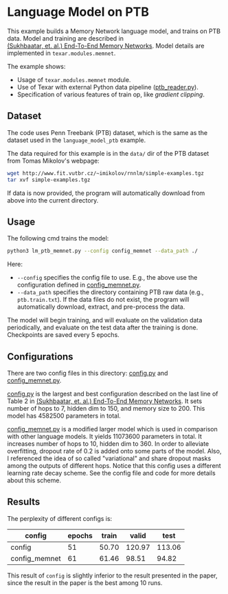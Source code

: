 # Language Model on PTB #

This example builds a Memory Network language model, and trains on PTB data. Model and training are described in   
[(Sukhbaatar, et. al.) End-To-End Memory Networks](https://arxiv.org/pdf/1503.08895v4.pdf). Model details are implemented in `texar.modules.memnet`.

The example shows:
  * Usage of `texar.modules.memnet` module.
  * Use of Texar with external Python data pipeline ([ptb_reader.py](./ptb_reader.py)).
  * Specification of various features of train op, like *gradient clipping*.

## Dataset ##

The code uses Penn Treebank (PTB) dataset, which is the same as the dataset used in the `language_model_ptb` example.

The data required for this example is in the `data/` dir of the PTB dataset from Tomas Mikolov's webpage:

```bash
wget http://www.fit.vutbr.cz/~imikolov/rnnlm/simple-examples.tgz
tar xvf simple-examples.tgz
```

If data is now provided, the program will automatically download from above into the current directory.

## Usage ##

The following cmd trains the model:

```bash
python3 lm_ptb_memnet.py --config config_memnet --data_path ./
```

Here:
  * `--config` specifies the config file to use. E.g., the above use the configuration defined in [config_memnet.py](./config_memnet.py).
  * `--data_path` specifies the directory containing PTB raw data (e.g., `ptb.train.txt`). If the data files do not exist, the program will automatically download, extract, and pre-process the data.

The model will begin training, and will evaluate on the validation data periodically, and evaluate on the test data after the training is done. Checkpoints are saved every 5 epochs.

## Configurations ##

There are two config files in this directory: [config.py](./config.py) and [config_memnet.py](./config_memnet.py).

[config.py](./config.py) is the largest and best configuration described on the last line of Table 2 in [(Sukhbaatar, et. al.) End-To-End Memory Networks](https://arxiv.org/pdf/1503.08895v4.pdf). It sets number of hops to 7, hidden dim to 150, and memory size to 200. This model has 4582500 parameters in total.

[config_memnet.py](./config_memnet.py) is a modified larger model which is used in comparison with other language models. It yields 11073600 parameters in total. It increases number of hops to 10, hidden dim to 360. In order to alleviate overfitting, dropout rate of 0.2 is added onto some parts of the model. Also, I referenced the idea of so called "variational" and share dropout masks among the outputs of different hops. Notice that this config uses a different learning rate decay scheme. See the config file and code for more details about this scheme.

## Results ##

The perplexity of different configs is:

| config        | epochs | train | valid  | test  |
| ------------- | -------| ------| -------| ------|
| config        | 51     | 50.70 | 120.97 | 113.06|
| config_memnet | 61     | 61.46 |  98.51 |  94.82|

This result of `config` is slightly inferior to the result presented in the paper, since the result in the paper is the best among 10 runs.
